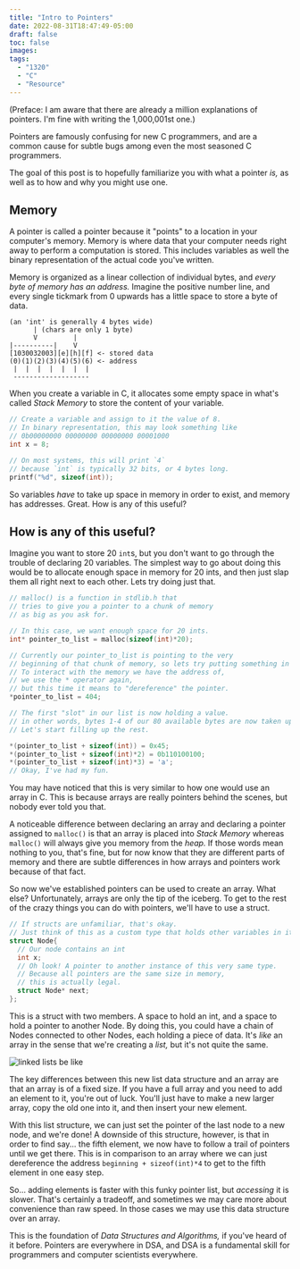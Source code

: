 ```yaml
---
title: "Intro to Pointers"
date: 2022-08-31T18:47:49-05:00
draft: false
toc: false
images:
tags:
  - "1320"
  - "C"
  - "Resource"
---
```

(Preface: I am aware that there are already a million explanations of pointers. I'm fine with writing the 1,000,001st one.)

Pointers are famously confusing for new C programmers, and are a common cause for subtle bugs among even the most seasoned C programmers. 

The goal of this post is to hopefully familiarize you with what a pointer *is,* as well as to how and why you might use one. 
## Memory

A pointer is called a pointer because it "points" to a location in your computer's memory.
Memory is where data that your computer needs right away to perform a computation is stored. 
This includes variables as well the binary representation of the actual code you've written.

Memory is organized as a linear collection of individual bytes, and *every byte of memory has an address.*
Imagine the positive number line, and every single tickmark from 0 upwards has a little space to store a byte of data.
```graphic
(an 'int' is generally 4 bytes wide)
      | (chars are only 1 byte)
      V         |
|----------|    V
[1030032003][e][h][f] <- stored data
(0)(1)(2)(3)(4)(5)(6) <- address
 |  |  |  |  |  |  |
 -------------------
```

When you create a variable in C, it allocates some empty space in what's called *Stack Memory* to store the content of your variable.

```C
// Create a variable and assign to it the value of 8.
// In binary representation, this may look something like 
// 0b00000000 00000000 00000000 00001000
int x = 8;

// On most systems, this will print `4` 
// because `int` is typically 32 bits, or 4 bytes long.
printf("%d", sizeof(int));
```
So variables *have* to take up space in memory in order to exist, and memory has addresses. Great. How is any of this useful?

## How is any of this useful?
Imagine you want to store 20 `int`s, but you don't want to go through the trouble of declaring 20 variables.
The simplest way to go about doing this would be to allocate enough space in memory for 20 ints, and then just slap them all right next to each other. Lets try doing just that.

```C
// malloc() is a function in stdlib.h that 
// tries to give you a pointer to a chunk of memory 
// as big as you ask for.

// In this case, we want enough space for 20 ints.
int* pointer_to_list = malloc(sizeof(int)*20);

// Currently our pointer_to_list is pointing to the very 
// beginning of that chunk of memory, so lets try putting something in it.
// To interact with the memory we have the address of, 
// we use the * operator again, 
// but this time it means to "dereference" the pointer.
*pointer_to_list = 404;

// The first "slot" in our list is now holding a value.
// in other words, bytes 1-4 of our 80 available bytes are now taken up.
// Let's start filling up the rest.

*(pointer_to_list + sizeof(int)) = 0x45;
*(pointer_to_list + sizeof(int)*2) = 0b110100100;
*(pointer_to_list + sizeof(int)*3) = 'a';
// Okay, I've had my fun.
```

You may have noticed that this is very similar to how one would use an array in C. This is because arrays are really pointers behind the scenes, but nobody ever told you that. 

A noticeable difference between declaring an array and declaring a pointer assigned to `malloc()` is that an array is placed into *Stack Memory* whereas `malloc()` will always give you memory from the *heap.* If those words mean nothing to you, that's fine, but for now know that they are different parts of memory and there are subtle differences in how arrays and pointers work because of that fact.

So now we've established pointers can be used to create an array. What else?
Unfortunately, arrays are only the tip of the iceberg. To get to the rest of the crazy things you can do with pointers, we'll have to use a struct.

```C
// If structs are unfamiliar, that's okay.
// Just think of this as a custom type that holds other variables in it.
struct Node{
  // Our node contains an int
  int x;
  // Oh look! A pointer to another instance of this very same type.
  // Because all pointers are the same size in memory,
  // this is actually legal.
  struct Node* next;
};
```
This is a struct with two members. A space to hold an int, and a space to hold a pointer to another Node.
By doing this, you could have a chain of Nodes connected to other Nodes, each holding a piece of data. 
It's *like* an array in the sense that we're creating a *list,* but it's not quite the same.

![linked lists be like](/linked_list_limmy.gif)

The key differences between this new list data structure and an array are that an array is of a fixed size. If you have a full array and you need to add an element to it, you're out of luck. You'll just have to make a new larger array, copy the old one into it, and then insert your new element.

With this list structure, we can just set the pointer of the last node to a new node, and we're done!
A downside of this structure, however, is that in order to find say... the fifth element, we now have to follow a trail of pointers until we get there. This is in comparison to an array where we can just dereference the address `beginning + sizeof(int)*4` to get to the fifth element in one easy step.

So... adding elements is faster with this funky pointer list, but *accessing* it is slower.
That's certainly a tradeoff, and sometimes we may care more about convenience than raw speed. In those cases we may use this data structure over an array.

This is the foundation of *Data Structures and Algorithms,* if you've heard of it before.
Pointers are everywhere in DSA, and DSA is a fundamental skill for programmers and computer scientists everywhere.







